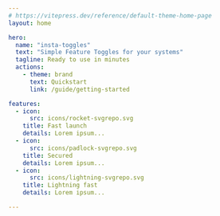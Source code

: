 ```yaml
---
# https://vitepress.dev/reference/default-theme-home-page
layout: home

hero:
  name: "insta-toggles"
  text: "Simple Feature Toggles for your systems"
  tagline: Ready to use in minutes
  actions:
    - theme: brand
      text: Quickstart
      link: /guide/getting-started

features:
  - icon:
      src: icons/rocket-svgrepo.svg
    title: Fast launch
    details: Lorem ipsum...
  - icon:
      src: icons/padlock-svgrepo.svg
    title: Secured
    details: Lorem ipsum...
  - icon:
      src: icons/lightning-svgrepo.svg
    title: Lightning fast
    details: Lorem ipsum...

---
```

